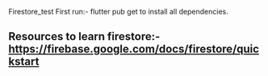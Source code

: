 Firestore_test
First run:- 
    flutter pub get 
to install all dependencies.

## Resources to learn firestore:- https://firebase.google.com/docs/firestore/quickstart
